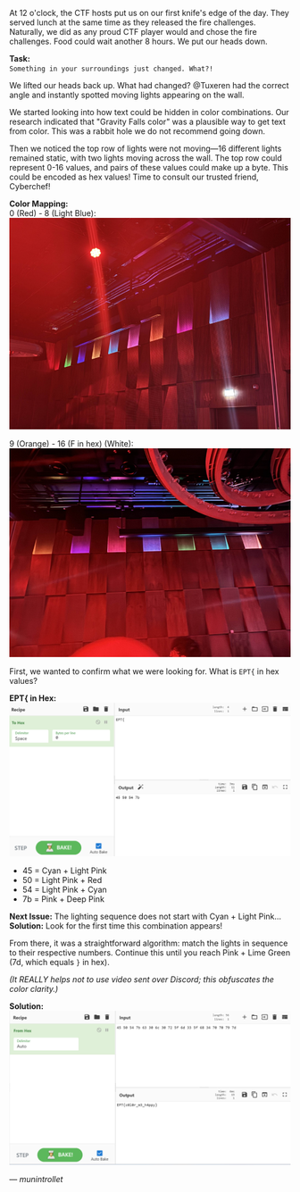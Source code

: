 
At 12 o'clock, the CTF hosts put us on our first knife's edge of the day. They served lunch at the same time as they released the fire challenges. Naturally, we did as any proud CTF player would and chose the fire challenges. Food could wait another 8 hours. We put our heads down.

**Task:**  
`Something in your surroundings just changed. What?!`

We lifted our heads back up. What had changed? @Tuxeren had the correct angle and instantly spotted moving lights appearing on the wall.

We started looking into how text could be hidden in color combinations. Our research indicated that "Gravity Falls color" was a plausible way to get text from color. This was a rabbit hole we do not recommend going down.

Then we noticed the top row of lights were not moving—16 different lights remained static, with two lights moving across the wall. The top row could represent 0-16 values, and pairs of these values could make up a byte. This could be encoded as hex values! Time to consult our trusted friend, Cyberchef!

**Color Mapping:**  
0 (Red) - 8 (Light Blue):  
![Color Mapping 1](./Images/20241108232006.png)

9 (Orange) - 16 (F in hex) (White):  
![Color Mapping 2](./Images/20241108232037.png)

First, we wanted to confirm what we were looking for. What is `EPT{` in hex values?

**EPT{ in Hex:**  
![EPT Hex](./Images/20241108225338.png)

* 45 = Cyan + Light Pink  
* 50 = Light Pink + Red  
* 54 = Light Pink + Cyan  
* 7b = Pink + Deep Pink  

**Next Issue:** The lighting sequence does not start with Cyan + Light Pink...  
**Solution:** Look for the first time this combination appears!

From there, it was a straightforward algorithm: match the lights in sequence to their respective numbers. Continue this until you reach Pink + Lime Green (7d, which equals `}` in hex).  

*(It REALLY helps not to use video sent over Discord; this obfuscates the color clarity.)*

**Solution:**  
![Solution Image](./Images/20241108231132.png)

— *munintrollet*
